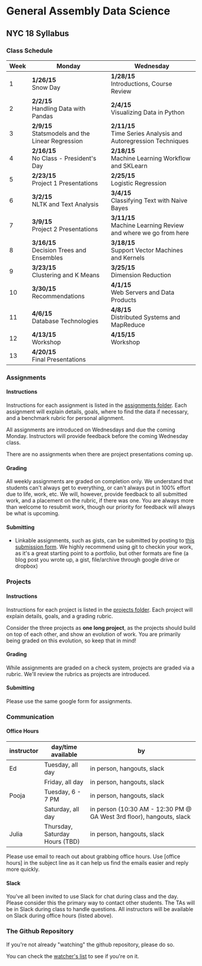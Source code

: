 # General Assembly Data Science
## NYC 18 Syllabus

### Class Schedule

Week|Monday|Wednesday
------|-------|------
1| **1/26/15** <br /> Snow Day | **1/28/15** <br /> Introductions, Course Review
2| **2/2/15** <br /> Handling Data with Pandas | **2/4/15** <br /> Visualizing Data in Python
3| **2/9/15** <br /> Statsmodels and the Linear Regression | **2/11/15** <br /> Time Series Analysis and Autoregression Techniques
4| **2/16/15** <br /> No Class - President's Day | **2/18/15** <br /> Machine Learning Workflow and SKLearn
5| **2/23/15** <br /> Project 1 Presentations | **2/25/15** <br /> Logistic Regression
6| **3/2/15** <br /> NLTK and Text Analysis | **3/4/15** <br /> Classifying Text with Naive Bayes
7| **3/9/15** <br /> Project 2 Presentations | **3/11/15** <br /> Machine Learning Review and where we go from here
8| **3/16/15** <br /> Decision Trees and Ensembles | **3/18/15** <br /> Support Vector Machines and Kernels
9| **3/23/15** <br /> Clustering and K Means | **3/25/15** <br /> Dimension Reduction
10| **3/30/15** <br /> Recommendations | **4/1/15** <br /> Web Servers and Data Products
11| **4/6/15** <br />  Database Technologies | **4/8/15** <br /> Distributed Systems and MapReduce
12| **4/13/15** <br /> Workshop | **4/15/15** <br /> Workshop
13| **4/20/15** <br /> Final Presentations | 

### Assignments

#### Instructions
Instructions for each assignment is listed in the [assignments folder](assignments/). Each assignment will explain details, goals, where to find the data if necessary, and a benchmark rubric for personal alignment.

All assignments are introduced on Wednesdays and due the coming Monday. Instructors will provide feedback before the coming Wednesday class.

There are no assignments when there are project presentations coming up.

#### Grading

All weekly assignments are graded on completion only. We understand that students can't always get to everything, or can't always put in 100% effort due to life, work, etc. We will, however, provide feedback to all submitted work, and a placement on the rubric, if there was one. You are always more than welcome to resubmit work, though our priority for feedback will always be what is upcoming.

#### Submitting

* Linkable assignments, such as gists, can be submitted by posting to [this submission form](http://goo.gl/forms/qLHIjZadnp). We highly recommend using git to checkin your work, as it's a great starting point to a portfolio, but other formats are fine (a blog post you wrote up, a gist, file/archive through google drive or dropbox)

### Projects

#### Instructions
Instructions for each project is listed in the [projects folder](projects/). Each project will explain details, goals, and a grading rubric.

Consider the three projects as **one long project**, as the projects should build on top of each other, and show an evolution of work. You are primarily being graded on this evolution, so keep that in mind!

#### Grading

While assignments are graded on a check system, projects are graded via a rubric. We'll review the rubrics as projects are introduced.

#### Submitting

Please use the same google form for assignments.

### Communication

#### Office Hours

instructor | day/time available | by
-----------|--------------------|---
Ed         | Tuesday, all day   | in person, hangouts, slack
           | Friday, all day    | in person, hangouts, slack
Pooja      | Tuesday, 6 - 7 PM  | in person, hangouts, slack
           | Saturday, all day  | in person (10:30 AM - 12:30 PM @ GA West 3rd floor), hangouts, slack
Julia      | Thursday, Saturday<br />Hours (TBD) | in person, hangouts, slack

Please use email to reach out about grabbing office hours. Use [office hours] in the subject line as it can help us find the emails easier and reply more quickly.

#### Slack

You've all been invited to use Slack for chat during class and the day. Please consider this the primary way to contact other students. The TAs will be in Slack during class to handle questions. All instructors will be available on Slack during office hours (listed above).

### The Github Repository

If you're not already "watching" the github repository, please do so.

You can check the [watcher's list](https://github.com/podopie/DAT18NYC/watchers) to see if you're on it.
